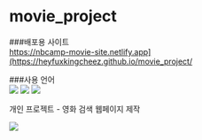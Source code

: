 # movie_project
###배포용 사이트 <br>
<a href="https://heyfuxkingcheez.github.io/movie_project/" target="_blank" style="text-decoration: none;">https://nbcamp-movie-site.netlify.app](https://heyfuxkingcheez.github.io/movie_project/</a>

###사용 언어 <br>
<span><img src="https://img.shi elds.io/badge/html5-E34F26?style=for-the-badge&logo=html5&logoColor=white"></span> <span><img src="https://img.shields.io/badge/css-1572B6?style=for-the-badge&logo=css3&logoColor=white"></span> <span><img src="https://img.shields.io/badge/javascript-F7DF1E?style=for-the-badge&logo=javascript&logoColor=black"></span>

<span>개인 프로젝트 - 영화 검색 웹페이지 제작</span>

<span><img src="https://spartacodingclub.kr/_next/image?url=%2Fv5%2Ficons%2Flogo-active.png&w=1920&q=100"></span>


